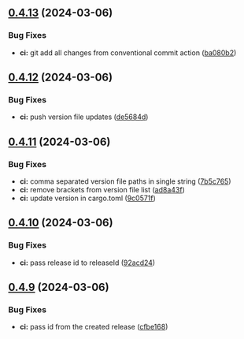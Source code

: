 ## [0.4.13](https://github.com/izyuumi/LAME/compare/v0.4.12...v0.4.13) (2024-03-06)


### Bug Fixes

* **ci:** git add all changes from conventional commit action ([ba080b2](https://github.com/izyuumi/LAME/commit/ba080b2246eb81484ed710fd2bf060d6a84b0e58))



## [0.4.12](https://github.com/izyuumi/LAME/compare/v0.4.11...v0.4.12) (2024-03-06)


### Bug Fixes

* **ci:** push version file updates ([de5684d](https://github.com/izyuumi/LAME/commit/de5684d02ba2642b6a18787c8af6850ee6ed10be))



## [0.4.11](https://github.com/izyuumi/LAME/compare/v0.4.10...v0.4.11) (2024-03-06)


### Bug Fixes

* **ci:** comma separated version file paths in single string ([7b5c765](https://github.com/izyuumi/LAME/commit/7b5c7653f2c71785ceb90603b1d61fdf8030243b))
* **ci:** remove brackets from version file list ([ad8a43f](https://github.com/izyuumi/LAME/commit/ad8a43f93c83a5f39d38422ca92d7984717a73d9))
* **ci:** update version in cargo.toml ([9c0571f](https://github.com/izyuumi/LAME/commit/9c0571ffe292757b5c9b19afb06e199f7ce14048))



## [0.4.10](https://github.com/izyuumi/LAME/compare/v0.4.9...v0.4.10) (2024-03-06)


### Bug Fixes

* **ci:** pass release id to releaseId ([92acd24](https://github.com/izyuumi/LAME/commit/92acd248509ef5149c62da17d51f5be139c16012))



## [0.4.9](https://github.com/izyuumi/LAME/compare/v0.4.8...v0.4.9) (2024-03-06)


### Bug Fixes

* **ci:** pass id from the created release ([cfbe168](https://github.com/izyuumi/LAME/commit/cfbe1689f67f5865d56eb6a9fb5d4b1f73d8c1df))



